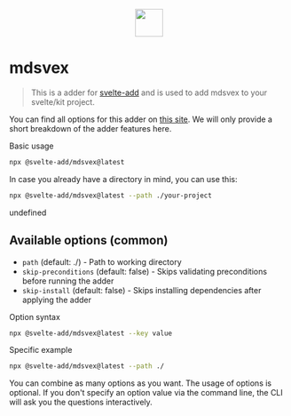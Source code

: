 
<p align="center">
    <img src="https://svelte-add.com/adder/mdsvex/logo.svg" height="50" />
</p>

# mdsvex

> This is a adder for [svelte-add](https://svelte-add.com) and is used to add mdsvex to your svelte/kit project.

You can find all options for this adder on [this site](https://svelte-add.com/adder/mdsvex). We will only provide a short breakdown of the adder features here.

Basic usage
```sh
npx @svelte-add/mdsvex@latest
```

In case you already have a directory in mind, you can use this:
```sh
npx @svelte-add/mdsvex@latest --path ./your-project
```

undefined


## Available options (common)

    
- `path` (default: ./) - Path to working directory
- `skip-preconditions` (default: false) - Skips validating preconditions before running the adder
- `skip-install` (default: false) - Skips installing dependencies after applying the adder


Option syntax
```sh
npx @svelte-add/mdsvex@latest --key value
```

Specific example
```sh
npx @svelte-add/mdsvex@latest --path ./
```

You can combine as many options as you want. The usage of options is optional. If you don't specify an option value via the command line, the CLI will ask you the questions interactively.

